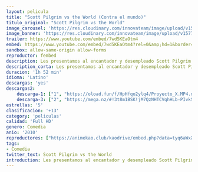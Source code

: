 ```yaml
---
layout: pelicula
title: "Scott Pilgrim vs the World (Contra el mundo)"
titulo_original: "Scott Pilgrim vs the World"
image_carousel: 'https://res.cloudinary.com/innovateam/image/upload/v1577665030/scott-min_ipxd2p.jpg'
image_banner: 'https://res.cloudinary.com/innovateam/image/upload/v1577665030/scott-pilgrim-movie-cuck-min_pfjmjs.jpg'
trailer: https://www.youtube.com/embed/7wd5KEaOtm4
embed: https://www.youtube.com/embed/7wd5KEaOtm4?rel=0&amp;hd=1&border=0&wmode=opaque&enablejsapi=1&modestbranding=1&controls=1&showinfo=1
sandbox: allow-same-origin allow-forms
reproductor: fembed
description: Les presentamos al encantador y desempleado Scott Pilgrim (Michael Cera), bajista de un grupo garage de lo más corriente, los Sex Bob-omb. Este joven de 22 años acaba de conocer a la chica de sus sueños.. la de verdad. ¿Cuál es el problema a la hora de conquistar a Ramona Flowers (Mary Elizabeth Winstead)? Los siete ex de la chica están decididos a matar a Scott. Scott Pilgrim nunca ha tenido problemas para echarse novia.
description_corta: Les presentamos al encantador y desempleado Scott Pilgrim (Michael Cera), bajista de un grupo garage de lo más corriente, los Sex Bob-omb. Este joven de 22 años acaba de conocer a la chica de sus sueños… la
duracion: '1h 52 min'
idioma: 'Latino'
descargas: 'yes'
descargas2:
    descarga-1: ["1", "https://oload.fun/f/HpHfqo2ylq4/Proyecto_X.MP4.mp4", "https://www.google.com/s2/favicons?domain=openload.co","OpenLoad","https://res.cloudinary.com/imbriitneysam/image/upload/v1541473684/mexico.png", "Latino", "Full HD"]
    descarga-3: ["2", "https://mega.nz/#!3t8m1BSK!jM7QzNHTCVqhHLb-PIvkS8scMyhfkeer1dtiYJLvL34", "https://www.google.com/s2/favicons?domain=mega.nz","Mega","https://res.cloudinary.com/imbriitneysam/image/upload/v1541473684/mexico.png", "Latino", "Full HD"]
estrellas: '5'
clasificacion: '+13'
category: 'peliculas'
calidad: 'Full HD'
genero: Comedia
anio: '2010'
reproductores: ["https://animekao.club/kaodrive/embed.php?data=tyq6aWxXItoLSaM2bx9+hwiLI6ch733oCWOLuZJr03/amzaCCd9/vL1RX8az4TLlC1vW2UIc1YGXBOav6mrKFELfKTD43Lk2tDNLChqaXyJxbbdRZM0ACxECm3CPTmtDi/hwvGSaWShnDkKBzDFGVnCul8f3ucYKAiQq0pJG03LWWAU2LgGLSe1BpNYFTRXv1JbyqqPHAvEKN7lBWz1+IpVe7XPQGuP80up+ctzUc04UfFsCrI0krtFQfXvwTuHz21lyXmeW511YWco8fkL/v/G75EwYgFkr4nDJwcP7UWGM1URcsu28hYGnHTrUu4zLllSQ7Hvxd5xLeRFL3UXb9agbFTm+ZMz5lsERGrw+TqksyAVBV1TKISzuhZxZJ/FoEAVjXnFhj7P65VuxE+Fkgw==","https://www.ilovefembed.best/v/7751mugd105qz1k","https://upstream.to/embed-zz8zp4ugjz69.html","https://cine24.online/stream/22455","https://cine24.online/stream/22430","https://uqload.com/embed-8nzl331w6mb3.html"]
tags:
- Comedia
twitter_text: Scott Pilgrim vs the World
introduction: Les presentamos al encantador y desempleado Scott Pilgrim (Michael Cera), bajista de un grupo garage de lo más corriente, los Sex Bob-omb. Este joven de 22 años acaba de conocer a la chica de sus sueños… la
---
```



 







